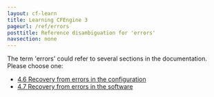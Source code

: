 ```yaml
---
layout: cf-learn
title: Learning CFEngine 3
pageurl: /ref/errors
posttitle: Reference disambiguation for 'errors'
navsection: none
---
```


The term 'errors' could refer to several sections in the documentation. Please choose one:

- [4.6 Recovery from errors in the configuration](https://cfengine.com/manuals/cf3-reference#Recovery-from-errors-in-the-configuration)
- [4.7 Recovery from errors in the software](https://cfengine.com/manuals/cf3-reference#Recovery-from-errors-in-the-software)
